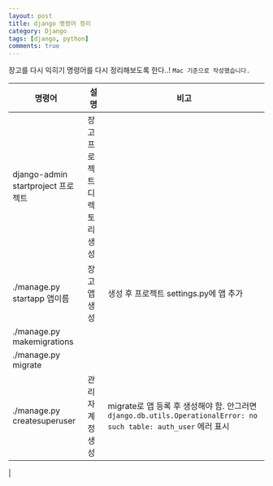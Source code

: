 ```yaml
---
layout: post
title: django 명령어 정리
category: Django
tags: [django, python]
comments: true
---
```


장고를 다시 익히기 명령어를 다시 정리해보도록 한다..!
`Mac 기준으로 작성했습니다.`

|명령어|설명|비고|
|-|-|-|
|django-admin startproject 프로젝트|장고 프로젝트 디렉토리 생성||
|./manage.py startapp 앱이름|장고 앱 생성|생성 후 프로젝트 settings.py에 앱 추가|
|./manage.py makemigrations|||
|./manage.py migrate|||
|./manage.py createsuperuser|관리자 계정 생성|migrate로 앱 등록 후 생성해야 함. 안그러면 `django.db.utils.OperationalError: no such table: auth_user` 에러 표시
|
